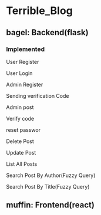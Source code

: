 # Terrible_Blog

## bagel: Backend(flask)

### Implemented

User Register

User Login

Admin Register

Sending verification Code

Admin post

Verify code

reset passwor

Delete Post

Update Post

List All Posts

Search Post By Author(Fuzzy Query)

Search Post By Title(Fuzzy Query)

## muffin: Frontend(react)
